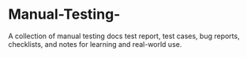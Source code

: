 # Manual-Testing-
A collection of manual testing docs test report, test cases, bug reports, checklists, and notes for learning and real-world use.
